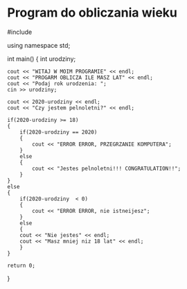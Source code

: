 # Program do obliczania wieku

#include <iostream>

using namespace std;

int main()
{
    int urodziny;
    
    cout << "WITAJ W MOIM PROGRAMIE" << endl;
    cout << "PROGARM OBLICZA ILE MASZ LAT" << endl;
    cout << "Podaj rok urodzenia: ";
    cin >> urodziny;
    
    cout << 2020-urodziny << endl;
    cout << "Czy jestem pelnoletni?" << endl;
    
    if(2020-urodziny >= 18)
    {
        if(2020-urodziny == 2020)
        {
            cout << "ERROR ERROR, PRZEGRZANIE KOMPUTERA";
        }
        else
        {
            cout << "Jestes pelnoletni!!! CONGRATULATION!!";
        }
    }
    else
    {
        if(2020-urodziny  < 0)
        {
            cout << "ERROR ERROR, nie istneijesz";
        }
        else
        {
        cout << "Nie jestes" << endl;
        cout << "Masz mniej niz 18 lat" << endl;
        }
    }

    return 0;
}
